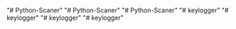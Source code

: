 "# Python-Scaner" 
"# Python-Scaner" 
"# Python-Scaner" 
"# keylogger" 
"# keylogger" 
"# keylogger" 
"# keylogger" 
